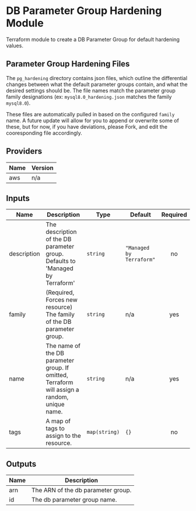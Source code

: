 # DB Parameter Group Hardening Module

Terraform module to create a DB Parameter Group for default hardening values.

## Parameter Group Hardening Files

The `pg_hardening` directory contains json files, which outline the differential changes between what the default parameter groups contain, and what the desired settings should be. The file names match the parameter group family designations (ex: `mysql8.0_hardening.json` matches the family `mysql8.0`).

These files are automatically pulled in based on the configured `family` name. A future update will allow for you to append or overwrite some of these, but for now, if you have deviations, please Fork, and edit the cooresponding file accordingly.

## Providers

| Name | Version |
|------|---------|
| aws | n/a |

## Inputs

| Name | Description | Type | Default | Required |
|------|-------------|------|---------|:--------:|
| description | The description of the DB parameter group. Defaults to 'Managed by Terraform' | `string` | `"Managed by Terraform"` | no |
| family | (Required, Forces new resource) The family of the DB parameter group. | `string` | n/a | yes |
| name | The name of the DB parameter group. If omitted, Terraform will assign a random, unique name. | `string` | n/a | yes |
| tags | A map of tags to assign to the resource. | `map(string)` | `{}` | no |

## Outputs

| Name | Description |
|------|-------------|
| arn | The ARN of the db parameter group. |
| id | The db parameter group name. |

